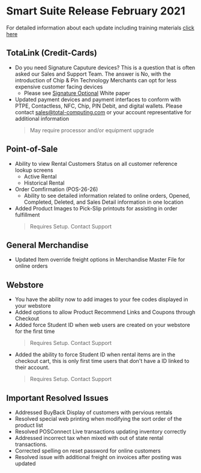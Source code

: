 # Smart Suite Release February 2021

<PageHeader />

For detailed information about each update including training materials [click here](https://training.total-computing.com/dwkb/tech-update/)

## TotaLink (Credit-Cards)

* Do you need Signature Caputure devices? This is a question that is often asked our Sales and Support Team. The answer is No, with the introduction of Chip & Pin Technology Merchants can opt for less expensive customer facing devices
  * Please see [Signature Optional](https://usa.visa.com/dam/VCOM/global/support-legal/documents/visa-nosigflyer-us-can-040518.pdf) White paper
* Updated payment devices and payment interfaces to conform with PTPE, Contactless, NFC, Chip, PIN Debit, and digital wallets. Please contact [sales@total-computing.com](mailto:sales@total-computing.com) or your account representative for additional information
    > May require processor and/or equipment upgrade


## Point-of-Sale

*  Ability to view Rental Customers Status on all customer reference lookup screens
   *  Active Rental
   *  Historical Rental
*  Order Comfirmation (POS-26-26)
   *  Ability to see detailed information related to online orders, Opened, Completed, Deleted, and Sales Detail information in one location
*  Added Product Images to Pick-Slip printouts for assisting in order fulfillment 
     >Requires Setup. Contact Support


## General Merchandise

* Updated Item override freight options in Merchandise Master File for online orders

## Webstore

* You have the ability now to add images to your fee codes displayed in your webstore
* Added options to allow Product Recommend Links and Coupons through Checkout
* Added force Student ID when web users are created on your webstore for the first time
  >Requires Setup. Contact Support 
* Added the ability to force Student ID when rental items are in the checkout cart, this is only first time users that don't have a ID linked to their account.
  >Requires Setup. Contact Support

## Important Resolved Issues

* Addressed BuyBack Display of customers with pervious rentals
* Resolved special web printing when modifying the sort order of the product list
* Resolved POSConnect Live transactions updating inventory correctly
* Addressed incorrect tax when mixed with out of state rental transactions.
* Corrected spelling on reset password for online customers
* Resolved issue with additional freight on invoices after posting was updated
  

<PageFooter />